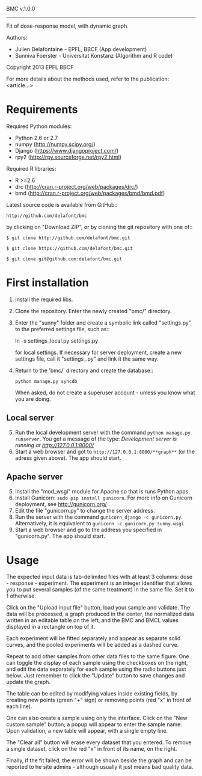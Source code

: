 BMC v.1.0.0
***********

Fit of dose-response model, with dynamic graph.

Authors:

* Julien Delafontaine - EPFL, BBCF (App development)
* Sunniva Foerster - Universitat Konstanz (Algorithm and R code)

Copyright 2013 EPFL BBCF <julien dot delafontaine at yandex dot com>

For more details about the methods used, refer to the publication:
<article...>

Requirements
============

Required Python modules:
* Python 2.6 or 2.7
* numpy (http://numpy.scipy.org/)
* Django (https://www.djangoproject.com/)
* rpy2 (http://rpy.sourceforge.net/rpy2.html)

Required R libraries:
* R >=2.6
* drc (http://cran.r-project.org/web/packages/drc/)
* bmd (http://cran.r-project.org/web/packages/bmd/bmd.pdf)

Latest source code is available from GitHub::

    http://github.com/delafont/bmc

by clicking on "Download ZIP", or by cloning the git repository with one of::

    $ git clone http://github.com/delafont/bmc.git

    $ git clone https://github.com/delafont/bmc.git

    $ git clone git@github.com:delafont/bmc.git

First installation
==================

1. Install the required libs.
2. Clone the repository. Enter the newly created "bmc/" directory.
3. Enter the "sunny" folder and create a symbolic link called "settings.py" to the preferred settings file, such as::

    ln -s settings_local.py settings.py

   for local settings.
   If necessary for server deployment, create a new settings file, call it "settings_<whatever>.py" and link it the same way.
4. Return to the 'bmc/' directory and create the database::

    `python manage.py syncdb`

   When asked, do not create a superuser account - unless you know what you are doing.

Local server
------------

5. Run the local development server with the command
    `python manage.py runserver`. You get a message of the type:
    *Development server is running at http://127.0.0.1:8000/*
6. Start a web browser and got to `http://127.0.0.1:8000/**graph**`
    (or the adress given above). The app should start.

Apache server
-------------

5. Install the "mod_wsgi" module for Apache so that is runs Python apps.
6. Install Gunicorn: `sudo pip install gunicorn`.
    For more info on Gunicorn deployment, see http://gunicorn.org/ .
7. Edit the file "gunicorn.py" to change the server address.
8. Run the server with the command `gunicorn_django -c gunicorn.py`.
    Alternatively, it is equivalent to `gunicorn -c gunicorn.py sunny.wsgi`
9. Start a web browser and go to the address you specified in "gunicorn.py". The app should start.

Usage
=====

The expected input data is tab-delimited files with at least 3 columns:
dose - response - experiment. The experiment is an integer identifier that allows
you to put several samples (of the same treatment) in the same file.
Set it to 1 otherwise.

Click on the "Upload input file" button, load your sample and validate.
The data will be processed, a graph produced in the center, the normalized data
written in an editable table on the left, and the BMC and BMCL values
displayed in a rectangle on top of it.

Each experiment will be fitted separately and appear as separate solid curves,
and the pooled experiments will be added as a dashed curve.

Repeat to add other samples from other data files to the same figure.
One can toggle the display of each sample using the checkboxes on the right,
and edit the data separately for each sample using the radio buttons just below.
Just remember to click the "Update" button to save changes and update the graph.

The table can be edited by modifying values inside existing fields,
by creating new points (green "+" sign) or removing points (red "x" in front of each line).

One can also create a sample using only the interface.
Click on the "New custom sample" button; a popup will appear to enter the sample name.
Upon validation, a new table will appear, with a single empty line.

The "Clear all" button will erase every dataset that you entered.
To remove a single dataset, click on the red "x" in front of its name, on the right.

Finally, if the fit failed, the error will be shown beside the graph and can be reported
to he site admins - although usually it just means bad quality data.


